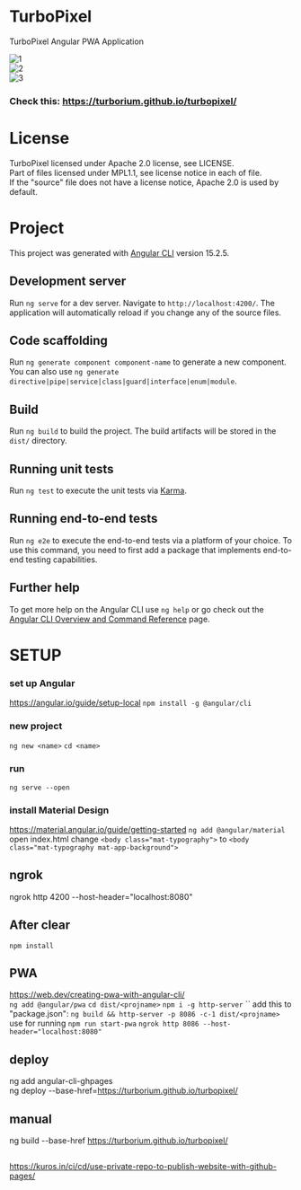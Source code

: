 # TurboPixel
TurboPixel Angular PWA Application

![1](doc/1.PNG)  
![2](doc/2.PNG)  
![3](doc/3.PNG) 

### Check this: https://turborium.github.io/turbopixel/

# License
TurboPixel licensed under Apache 2.0 license, see LICENSE.  
Part of files licensed under MPL1.1, see license notice in each of file.  
If the "source" file does not have a license notice, Apache 2.0 is used by default.  

# Project
This project was generated with [Angular CLI](https://github.com/angular/angular-cli) version 15.2.5.

## Development server
Run `ng serve` for a dev server. Navigate to `http://localhost:4200/`. The application will automatically reload if you change any of the source files.

## Code scaffolding
Run `ng generate component component-name` to generate a new component. You can also use `ng generate directive|pipe|service|class|guard|interface|enum|module`.

## Build
Run `ng build` to build the project. The build artifacts will be stored in the `dist/` directory.

## Running unit tests
Run `ng test` to execute the unit tests via [Karma](https://karma-runner.github.io).

## Running end-to-end tests
Run `ng e2e` to execute the end-to-end tests via a platform of your choice. To use this command, you need to first add a package that implements end-to-end testing capabilities.

## Further help
To get more help on the Angular CLI use `ng help` or go check out the [Angular CLI Overview and Command Reference](https://angular.io/cli) page.

# SETUP

### set up Angular
https://angular.io/guide/setup-local
`npm install -g @angular/cli`

### new project
`ng new <name>`
`cd <name>`

### run
`ng serve --open`

### install Material Design
https://material.angular.io/guide/getting-started
`ng add @angular/material`
open index.html
change `<body class="mat-typography">` to `<body class="mat-typography mat-app-background">`

## ngrok
ngrok http 4200 --host-header="localhost:8080"

## After clear
`npm install`

## PWA
https://web.dev/creating-pwa-with-angular-cli/  
`ng add @angular/pwa`
`cd dist/<projname>`
`npm i -g http-server`
``
add this to "package.json":
`ng build && http-server -p 8086 -c-1 dist/<projname>`
use for running
`npm run start-pwa` 
`ngrok http 8086 --host-header="localhost:8080"`

## deploy
ng add angular-cli-ghpages  
ng deploy --base-href=https://turborium.github.io/turbopixel/

## manual 
ng build --base-href https://turborium.github.io/turbopixel/

##
https://kuros.in/ci/cd/use-private-repo-to-publish-website-with-github-pages/
